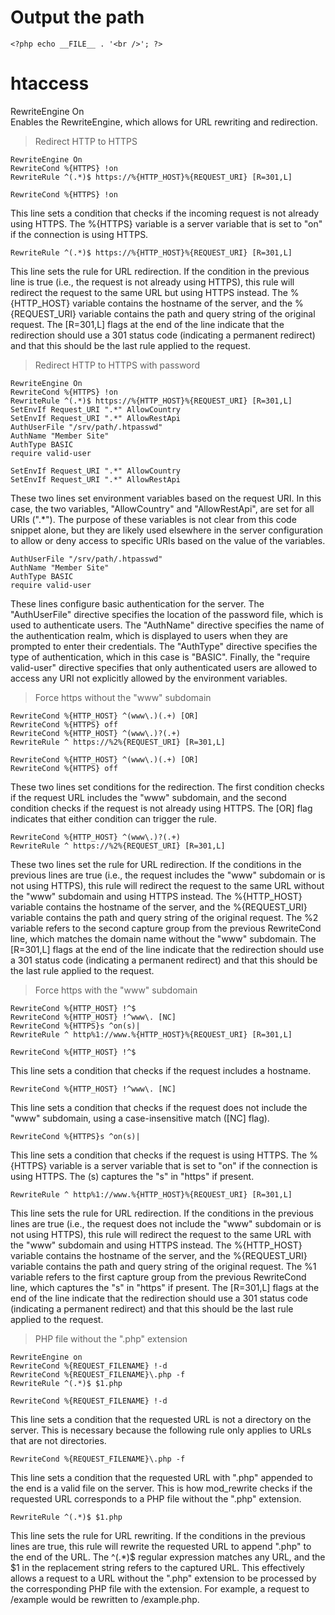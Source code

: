 # Output the path

```
<?php echo __FILE__ . '<br />'; ?>
```

# htaccess

RewriteEngine On    
Enables the RewriteEngine, which allows for URL rewriting and redirection.    

> Redirect HTTP to HTTPS

```
RewriteEngine On
RewriteCond %{HTTPS} !on
RewriteRule ^(.*)$ https://%{HTTP_HOST}%{REQUEST_URI} [R=301,L]
```

```
RewriteCond %{HTTPS} !on    
```
This line sets a condition that checks if the incoming request is not already using HTTPS. The %{HTTPS} variable is a server variable that is set to "on" if the connection is using HTTPS.

```
RewriteRule ^(.*)$ https://%{HTTP_HOST}%{REQUEST_URI} [R=301,L]   
```
This line sets the rule for URL redirection. If the condition in the previous line is true (i.e., the request is not already using HTTPS), this rule will redirect the request to the same URL but using HTTPS instead. The %{HTTP_HOST} variable contains the hostname of the server, and the %{REQUEST_URI} variable contains the path and query string of the original request. The [R=301,L] flags at the end of the line indicate that the redirection should use a 301 status code (indicating a permanent redirect) and that this should be the last rule applied to the request.


> Redirect HTTP to HTTPS with password

```
RewriteEngine On
RewriteCond %{HTTPS} !on
RewriteRule ^(.*)$ https://%{HTTP_HOST}%{REQUEST_URI} [R=301,L]
SetEnvIf Request_URI ".*" AllowCountry
SetEnvIf Request_URI ".*" AllowRestApi
AuthUserFile "/srv/path/.htpasswd"
AuthName "Member Site"
AuthType BASIC
require valid-user
```

```
SetEnvIf Request_URI ".*" AllowCountry    
SetEnvIf Request_URI ".*" AllowRestApi   
``` 
These two lines set environment variables based on the request URI. In this case, the two variables, "AllowCountry" and "AllowRestApi", are set for all URIs (".*"). The purpose of these variables is not clear from this code snippet alone, but they are likely used elsewhere in the server configuration to allow or deny access to specific URIs based on the value of the variables.   

```
AuthUserFile "/srv/path/.htpasswd"    
AuthName "Member Site"    
AuthType BASIC    
require valid-user    
```
These lines configure basic authentication for the server. The "AuthUserFile" directive specifies the location of the password file, which is used to authenticate users. The "AuthName" directive specifies the name of the authentication realm, which is displayed to users when they are prompted to enter their credentials. The "AuthType" directive specifies the type of authentication, which in this case is "BASIC". Finally, the "require valid-user" directive specifies that only authenticated users are allowed to access any URI not explicitly allowed by the environment variables.


> Force https without the "www" subdomain

```
RewriteCond %{HTTP_HOST} ^(www\.)(.+) [OR]
RewriteCond %{HTTPS} off
RewriteCond %{HTTP_HOST} ^(www\.)?(.+)
RewriteRule ^ https://%2%{REQUEST_URI} [R=301,L]
```

```
RewriteCond %{HTTP_HOST} ^(www\.)(.+) [OR]    
RewriteCond %{HTTPS} off    
```
These two lines set conditions for the redirection. The first condition checks if the request URL includes the "www" subdomain, and the second condition checks if the request is not already using HTTPS. The [OR] flag indicates that either condition can trigger the rule.

```
RewriteCond %{HTTP_HOST} ^(www\.)?(.+)    
RewriteRule ^ https://%2%{REQUEST_URI} [R=301,L]   
```
These two lines set the rule for URL redirection. If the conditions in the previous lines are true (i.e., the request includes the "www" subdomain or is not using HTTPS), this rule will redirect the request to the same URL without the "www" subdomain and using HTTPS instead. The %{HTTP_HOST} variable contains the hostname of the server, and the %{REQUEST_URI} variable contains the path and query string of the original request. The %2 variable refers to the second capture group from the previous RewriteCond line, which matches the domain name without the "www" subdomain. The [R=301,L] flags at the end of the line indicate that the redirection should use a 301 status code (indicating a permanent redirect) and that this should be the last rule applied to the request.


> Force https with the "www" subdomain

```
RewriteCond %{HTTP_HOST} !^$
RewriteCond %{HTTP_HOST} !^www\. [NC]
RewriteCond %{HTTPS}s ^on(s)|
RewriteRule ^ http%1://www.%{HTTP_HOST}%{REQUEST_URI} [R=301,L]
```

```
RewriteCond %{HTTP_HOST} !^$    
```
This line sets a condition that checks if the request includes a hostname.    

```
RewriteCond %{HTTP_HOST} !^www\. [NC]   
```
This line sets a condition that checks if the request does not include the "www" subdomain, using a case-insensitive match ([NC] flag).   

```
RewriteCond %{HTTPS}s ^on(s)|   
```
This line sets a condition that checks if the request is using HTTPS. The %{HTTPS} variable is a server variable that is set to "on" if the connection is using HTTPS. The (s) captures the "s" in "https" if present.

```
RewriteRule ^ http%1://www.%{HTTP_HOST}%{REQUEST_URI} [R=301,L]   
```
This line sets the rule for URL redirection. If the conditions in the previous lines are true (i.e., the request does not include the "www" subdomain or is not using HTTPS), this rule will redirect the request to the same URL with the "www" subdomain and using HTTPS instead. The %{HTTP_HOST} variable contains the hostname of the server, and the %{REQUEST_URI} variable contains the path and query string of the original request. The %1 variable refers to the first capture group from the previous RewriteCond line, which captures the "s" in "https" if present. The [R=301,L] flags at the end of the line indicate that the redirection should use a 301 status code (indicating a permanent redirect) and that this should be the last rule applied to the request.    



> PHP file without the ".php" extension

```
RewriteEngine on 
RewriteCond %{REQUEST_FILENAME} !-d
RewriteCond %{REQUEST_FILENAME}\.php -f
RewriteRule ^(.*)$ $1.php
```

```
RewriteCond %{REQUEST_FILENAME} !-d   
```
This line sets a condition that the requested URL is not a directory on the server. This is necessary because the following rule only applies to URLs that are not directories.

```
RewriteCond %{REQUEST_FILENAME}\.php -f   
```
This line sets a condition that the requested URL with ".php" appended to the end is a valid file on the server. This is how mod_rewrite checks if the requested URL corresponds to a PHP file without the ".php" extension.    

```
RewriteRule ^(.*)$ $1.php   
```
This line sets the rule for URL rewriting. If the conditions in the previous lines are true, this rule will rewrite the requested URL to append ".php" to the end of the URL. The ^(.*)$ regular expression matches any URL, and the $1 in the replacement string refers to the captured URL. This effectively allows a request to a URL without the ".php" extension to be processed by the corresponding PHP file with the extension. For example, a request to /example would be rewritten to /example.php.

